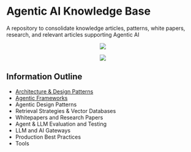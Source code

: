 # Agentic AI Knowledge Base

A repository to consolidate knowledge articles, patterns, white papers, research, and relevant articles supporting Agentic AI

<p align="center">
<a href="https://agentic-ai.readthedocs.io"><img src="https://img.shields.io/badge/agentic-@readthedocs.io-blue"></a>
</p>

<p align="center">
<a href="https://opensource.org/licenses/Apache"><img src="https://img.shields.io/badge/license-Apache--2.0-green"></a>
</p>

## Information Outline

- [Architecture & Design Patterns](https://agentic-ai.readthedocs.io/en/latest/DesignPatterns/Readme/)
- [Agentic Frameworks]()
- Agentic Design Patterns
- Retrieval Strategies & Vector Databases
- Whitepapers and Research Papers
- Agent & LLM Evaluation and Testing
- LLM and AI Gateways
- Production Best Practices
- Tools